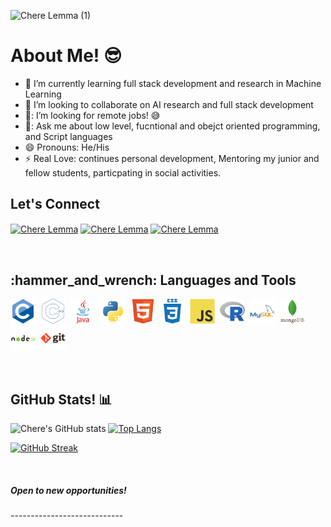 ![Chere Lemma (1)](https://user-images.githubusercontent.com/73167960/221072866-9dd2e627-22ed-49dc-999a-3c2317d03c73.png)

<h1>About Me! 😎</h1>

- 🌱 I’m currently learning full stack development and research in Machine Learning
- 👯 I’m looking to collaborate on AI research and full stack development 
- 🤔: I’m looking for remote jobs! 😅
- 💬: Ask me about low level, fucntional and obejct oriented programming, and Script languages
- 😄  Pronouns: He/His
- ⚡  Real Love: continues personal development, Mentoring my junior and fellow students, particpating in social activities.


<h2 align="left">Let's Connect</h2>    
<p align="left">
<a href="https://www.linkedin.com/in/chere-lemma27211613/" target="blank"><img align="center" src="https://cdn.jsdelivr.net/npm/simple-icons@3.0.1/icons/linkedin.svg" alt="Chere Lemma" height="30" width="40" /></a>
<a href=" https://twitter.com/Chere21271613" target="blank"><img align="center" src="https://cdn.jsdelivr.net/npm/simple-icons@3.0.1/icons/twitter.svg" alt="Chere Lemma" height="30" width="40" /></a>
<a href="https://wellfound.com/u/chere-lemma-urgaya" target="blank"><img align="center" src="https://cdn.jsdelivr.net/npm/simple-icons@3.13.0/icons/angellist.svg" alt="Chere Lemma" height="30" width="40" /></a>
</p>

</br>
<h2> :hammer_and_wrench: Languages and Tools</h2>
<div>

  <img src="https://github.com/devicons/devicon/blob/master/icons/c/c-original.svg" title="C" alt="c" width="40" height="40"/>&nbsp;
  <img src="https://github.com/devicons/devicon/blob/master/icons/cplusplus/cplusplus-line.svg" title="C++" alt="c++" width="40" height="40"/>&nbsp;
  <img src="https://github.com/devicons/devicon/blob/master/icons/java/java-original-wordmark.svg" title="Java" alt="Java" width="40" height="40"/>&nbsp;
  <img src="https://github.com/devicons/devicon/blob/master/icons/python/python-original.svg" title="Python" alt="Python" width="40" height="40"/>&nbsp;
  <img src="https://github.com/devicons/devicon/blob/master/icons/html5/html5-original.svg" title="HTML5" alt="HTML" width="40" height="40"/>&nbsp;
  <img src="https://github.com/devicons/devicon/blob/master/icons/css3/css3-plain-wordmark.svg"  title="CSS3" alt="CSS" width="40" height="40"/>&nbsp;
  <img src="https://github.com/devicons/devicon/blob/master/icons/javascript/javascript-original.svg" title="JavaScript" alt="JavaScript" width="40" height="40"/>&nbsp;
  <img src="https://github.com/devicons/devicon/blob/master/icons/r/r-original.svg" title="R Programming"  alt="R Programming" width="40" height="40"/>&nbsp;
  <img src="https://github.com/devicons/devicon/blob/master/icons/mysql/mysql-original-wordmark.svg" title="MySQL"  alt="MySQL" width="40" height="40"/>&nbsp;
  <img src="https://github.com/devicons/devicon/blob/master/icons/mongodb/mongodb-original-wordmark.svg" title="Mongodb"  alt="Mongodb" width="40" height="40"/>&nbsp;
  <img src="https://github.com/devicons/devicon/blob/master/icons/nodejs/nodejs-original-wordmark.svg" title="NodeJS" alt="NodeJS" width="40" height="40"/>&nbsp;
  <img src="https://github.com/devicons/devicon/blob/master/icons/git/git-original-wordmark.svg" title="Git" alt="Git" width="40" height="40"/>&nbsp;
 </div>
 
</br>
<h2> GitHub Stats! 📊 </h2>

![Chere's GitHub stats](https://github-readme-stats.vercel.app/api?username=cherelemma&show_icons=true&theme=default)
[![Top Langs](https://github-readme-stats.vercel.app/api/top-langs/?username=cherelemma&layout=compact&langs_count=7)](https://github.com/cherelemma/github-readme-stats)
<br>

[![GitHub Streak](https://github-readme-streak-stats.herokuapp.com?user=cherelemma&theme=default&align=center)](https://git.io/streak-stats)

<br>
<h5>Open to new opportunities!</h5>
----------------------------
<!
- 🔭 I’m currently leading research works and web development projects in addition to delivering courses and trainings.
!>
